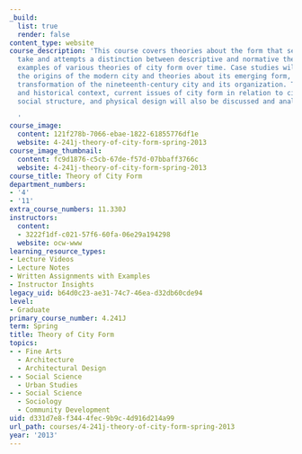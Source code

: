 ```yaml
---
_build:
  list: true
  render: false
content_type: website
course_description: 'This course covers theories about the form that settlements should
  take and attempts a distinction between descriptive and normative theory by examining
  examples of various theories of city form over time. Case studies will highlight
  the origins of the modern city and theories about its emerging form, including the
  transformation of the nineteenth-century city and its organization. Through examples
  and historical context, current issues of city form in relation to city-making,
  social structure, and physical design will also be discussed and analyzed.

  '
course_image:
  content: 121f278b-7066-ebae-1822-61855776df1e
  website: 4-241j-theory-of-city-form-spring-2013
course_image_thumbnail:
  content: fc9d1876-c5cb-67de-f57d-07bbaff3766c
  website: 4-241j-theory-of-city-form-spring-2013
course_title: Theory of City Form
department_numbers:
- '4'
- '11'
extra_course_numbers: 11.330J
instructors:
  content:
  - 3222f1df-c021-57f6-60fa-06e29a194298
  website: ocw-www
learning_resource_types:
- Lecture Videos
- Lecture Notes
- Written Assignments with Examples
- Instructor Insights
legacy_uid: b64d0c23-ae31-74c7-46ea-d32db60cde94
level:
- Graduate
primary_course_number: 4.241J
term: Spring
title: Theory of City Form
topics:
- - Fine Arts
  - Architecture
  - Architectural Design
- - Social Science
  - Urban Studies
- - Social Science
  - Sociology
  - Community Development
uid: d331d7e8-f344-4fec-9b9c-4d916d214a99
url_path: courses/4-241j-theory-of-city-form-spring-2013
year: '2013'
---
```

